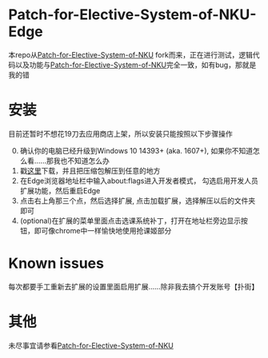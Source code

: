 # Patch-for-Elective-System-of-NKU-Edge

本repo从[Patch-for-Elective-System-of-NKU](https://github.com/Everything-in-NKU/Patch-for-Elective-System-of-NKU) fork而来，正在进行测试，逻辑代码以及功能与[Patch-for-Elective-System-of-NKU](https://github.com/Everything-in-NKU/Patch-for-Elective-System-of-NKU)完全一致，如有bug，那就是我的错

# 安装

目前还暂时不想花19刀去应用商店上架，所以安装只能按照以下步骤操作

0. 确认你的电脑已经升级到Windows 10 14393+ (aka. 1607+), 如果你不知道怎么看……那我也不知道怎么办 
1. 戳[这里](https://github.com/Everything-in-NKU/Patch-for-Elective-System-of-NKU-Edge/archive/master.zip)下载，并且把压缩包解压到任意的地方
2. 在Edge浏览器地址栏中输入about:flags进入开发者模式， 勾选启用开发人员扩展功能，然后重启Edge
3. 点击右上角那三个点，然后选择扩展, 点击加载扩展，选择解压以后的文件夹即可
4. (optional)在扩展的菜单里面点击选课系统补丁，打开在地址栏旁边显示按钮，即可像chrome中一样愉快地使用抢课姬部分


# Known issues

每次都要手工重新去扩展的设置里面启用扩展……除非我去搞个开发账号【扑街】

# 其他

未尽事宜请参看[Patch-for-Elective-System-of-NKU](https://github.com/Everything-in-NKU/Patch-for-Elective-System-of-NKU)
